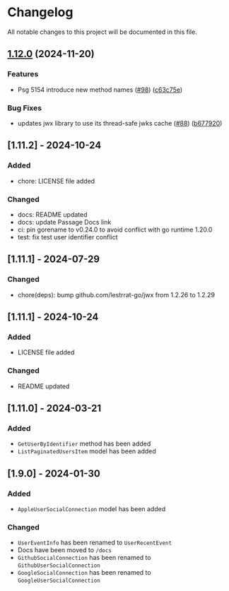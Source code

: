 # Changelog

All notable changes to this project will be documented in this file.

## [1.12.0](https://github.com/passageidentity/passage-go/compare/v1.11.2...v1.12.0) (2024-11-20)


### Features

* Psg 5154 introduce new method names ([#98](https://github.com/passageidentity/passage-go/issues/98)) ([c63c75e](https://github.com/passageidentity/passage-go/commit/c63c75e44705500f2caf45e4a553c0064f3950b8))


### Bug Fixes

* updates jwx library to use its thread-safe jwks cache ([#88](https://github.com/passageidentity/passage-go/issues/88)) ([b677920](https://github.com/passageidentity/passage-go/commit/b67792097093386c667d940327d859b3dc7e5e32))

## [1.11.2] - 2024-10-24

### Added

- chore: LICENSE file added

### Changed

- docs: README updated
- docs: update Passage Docs link
- ci: pin gorename to v0.24.0 to avoid conflict with go runtime 1.20.0
- test: fix test user identifier conflict

## [1.11.1] - 2024-07-29

### Changed

- chore(deps): bump github.com/lestrrat-go/jwx from 1.2.26 to 1.2.29

## [1.11.1] - 2024-10-24

### Added

- LICENSE file added

### Changed

- README updated

## [1.11.0] - 2024-03-21

### Added

- `GetUserByIdentifier` method has been added
- `ListPaginatedUsersItem` model has been added

## [1.9.0] - 2024-01-30

### Added

- `AppleUserSocialConnection` model has been added

### Changed

- `UserEventInfo` has been renamed to `UserRecentEvent`
- Docs have been moved to `/docs`
- `GithubSocialConnection` has been renamed to `GithubUserSocialConnection`
- `GoogleSocialConnection` has been renamed to `GoogleUserSocialConnection`
